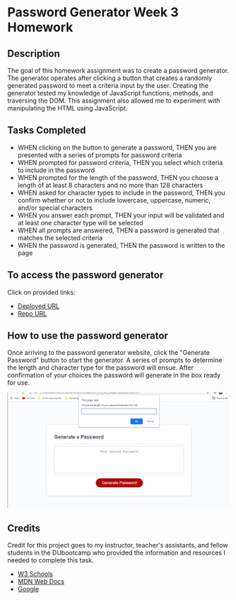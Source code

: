 # Password Generator Week 3 Homework

## Description

The goal of this homework assignment was to create a password generator. The generator operates after clicking a button that creates a randomly generated password to meet a criteria input by the user. Creating the generator tested my knowledge of JavaScript functions, methods, and traversing the DOM. This assignment also allowed me to experiment with manipulating the HTML using JavaScript.

## Tasks Completed

- WHEN clicking on the button to generate a password, THEN you are presented with a series of prompts for password criteria
- WHEN prompted for password criteria, THEN you select which criteria to include in the password
- WHEN prompted for the length of the password, THEN you choose a length of at least 8 characters and no more than 128 characters
- WHEN asked for character types to include in the password, THEN you confirm whether or not to include lowercase, uppercase, numeric, and/or special characters
- WHEN you answer each prompt, THEN your input will be validated and at least one character type will be selected
- WHEN all prompts are answered, THEN a password is generated that matches the selected criteria
- WHEN the password is generated, THEN the password is  written to the page

## To access the password generator

Click on provided links:
- [Deployed URL](https://dmosca2021.github.io/dm_hmk_wk3_pwgen/)
- [Repo URL](https://github.com/DMosca2021/dm_hmk_wk3_pwgen)

## How to use the password generator

Once arriving to the password generator website, click the "Generate Password" button to start the generator. A series of prompts to determine the length and character type for the password will ensue. After confirmation of your choices the password will generate in the box ready for use. 

![Screenshot](./Develop/assets/images/passwrdgen_scrnsht.png)

## Credits

Credit for this project goes to my instructor, teacher's assistants, and fellow students in the DUbootcamp who provided the information and resources I needed to complete this task.

- [W3 Schools](https://www.w3schools.com/js/default.asp)
- [MDN Web Docs](https://developer.mozilla.org/en-US/docs/Web/API/EventTarget/addEventListener)
- [Google](https://www.google.com/)